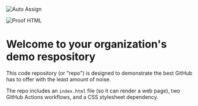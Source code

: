 ![Auto Assign](https://github.com/geek-batch/demo-repository/actions/workflows/auto-assign.yml/badge.svg)

![Proof HTML](https://github.com/geek-batch/demo-repository/actions/workflows/proof-html.yml/badge.svg)

# Welcome to your organization's demo respository
This code repository (or "repo") is designed to demonstrate the best GitHub has to offer with the least amount of noise.

The repo includes an `index.html` file (so it can render a web page), two GitHub Actions workflows, and a CSS stylesheet dependency.
